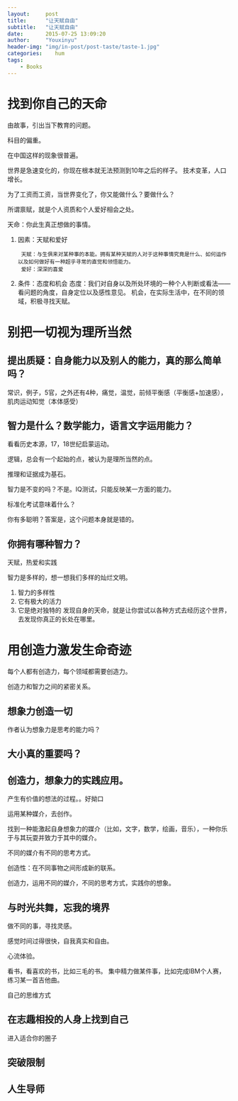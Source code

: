 ```yaml
---
layout:     post
title:      "让天赋自由"
subtitle:   "让天赋自由"
date:       2015-07-25 13:09:20
author:     "Youxinyu"
header-img: "img/in-post/post-taste/taste-1.jpg"
categories:    hum
tags:
    - Books
---
```



# 找到你自己的天命
由故事，引出当下教育的问题。

科目的偏重。

在中国这样的现象很普遍。

世界是急速变化的，你现在根本就无法预测到10年之后的样子。
技术变革，人口增长。

为了工资而工资，当世界变化了，你又能做什么？要做什么？

所谓禀赋，就是个人资质和个人爱好相会之处。

天命：你此生真正想做的事情。

1. 因素：天赋和爱好
	
		天赋：与生俱来对某种事的本能。拥有某种天赋的人对于这种事情究竟是什么、如何运作以及如何做好有一种超乎寻常的直觉和领悟能力。
		爱好：深深的喜爱

2. 条件：态度和机会
		态度：我们对自身以及所处环境的一种个人判断或看法——看问题的角度，自身定位以及感性意见。
		机会，在实际生活中，在不同的领域，积极寻找天赋。
		
# 别把一切视为理所当然

## 提出质疑：自身能力以及别人的能力，真的那么简单吗？

常识，例子，5官，之外还有4种，痛觉，温觉，前倾平衡感（平衡感+加速感），肌肉运动知觉（本体感受）

## 智力是什么？数学能力，语言文字运用能力？

看看历史本源，17，18世纪启蒙运动。

逻辑，总会有一个起始的点，被认为是理所当然的点。

推理和证据成为基石。

智力是不变的吗？不是。IQ测试，只能反映某一方面的能力。

标准化考试意味着什么？

你有多聪明？答案是，这个问题本身就是错的。

## 你拥有哪种智力？
天赋，热爱和实践

智力是多样的，想一想我们多样的灿烂文明。
1. 智力的多样性
2. 它有极大的活力
3. 它是绝对独特的
发现自身的天命，就是让你尝试以各种方式去经历这个世界，去发现你真正的长处在哪里。

# 用创造力激发生命奇迹

每个人都有创造力，每个领域都需要创造力。

创造力和智力之间的紧密关系。
## 想象力创造一切
作者认为想象力是思考的能力吗？
## 大小真的重要吗？

## 创造力，想象力的实践应用。
产生有价值的想法的过程。。好拗口

运用某种媒介，去创作。

找到一种能激起自身想象力的媒介（比如，文字，数学，绘画，音乐），一种你乐于与其玩耍并致力于其中的媒介。

不同的媒介有不同的思考方式。

创造性：在不同事物之间形成新的联系。

创造力，运用不同的媒介，不同的思考方式，实践你的想象。
 
## 与时光共舞，忘我的境界

做不同的事，寻找灵感。

感觉时间过得很快，自我真实和自由。

心流体验。

看书，看喜欢的书，比如三毛的书。
集中精力做某件事，比如完成IBM个人赛，练习某一首吉他曲。

自己的思维方式
## 在志趣相投的人身上找到自己

进入适合你的圈子

## 突破限制
## 人生导师
